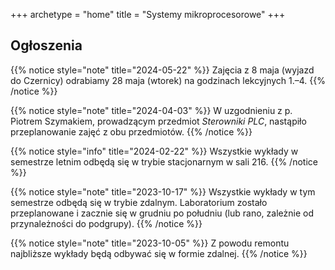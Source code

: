 +++
archetype = "home"
title = "Systemy mikroprocesorowe"
+++

## Ogłoszenia

{{% notice style="note" title="2024-05-22" %}}
Zajęcia z 8 maja (wyjazd do Czernicy) odrabiamy 28 maja (wtorek) na godzinach lekcyjnych 1.–4.
{{% /notice %}}

{{% notice style="note" title="2024-04-03" %}}
W uzgodnieniu z p. Piotrem Szymakiem, prowadzącym przedmiot _Sterowniki PLC_, nastąpiło przeplanowanie zajęć z obu przedmiotów.
{{% /notice %}}

{{% notice style="info" title="2024-02-22" %}}
Wszystkie wykłady w semestrze letnim odbędą się w trybie stacjonarnym w sali 216.
{{% /notice %}}

{{% notice style="note" title="2023-10-17" %}}
Wszystkie wykłady w tym semestrze odbędą się w trybie zdalnym. Laboratorium zostało przeplanowane i&nbsp;zacznie się w grudniu po południu (lub rano, zależnie od przynależności do podgrupy).
{{% /notice %}}

{{% notice style="note" title="2023-10-05" %}}
Z powodu remontu najbliższe wykłady będą odbywać się w formie zdalnej.
{{% /notice %}}
